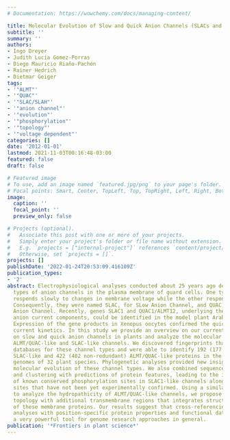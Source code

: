 ```yaml
---
# Documentation: https://wowchemy.com/docs/managing-content/

title: Molecular Evolution of Slow and Quick Anion Channels (SLACs and QUACs/ALMTs).
subtitle: ''
summary: ''
authors:
- Ingo Dreyer
- Judith Lucia Gomez-Porras
- Diego Mauricio Riaño-Pachón
- Rainer Hedrich
- Dietmar Geiger
tags:
- '"ALMT"'
- '"QUAC"'
- '"SLAC/SLAH"'
- '"anion channel"'
- '"evolution"'
- '"phosphorylation"'
- '"topology"'
- '"voltage dependent"'
categories: []
date: '2012-01-01'
lastmod: 2021-11-03T00:16:48-03:00
featured: false
draft: false

# Featured image
# To use, add an image named `featured.jpg/png` to your page's folder.
# Focal points: Smart, Center, TopLeft, Top, TopRight, Left, Right, BottomLeft, Bottom, BottomRight.
image:
  caption: ''
  focal_point: ''
  preview_only: false

# Projects (optional).
#   Associate this post with one or more of your projects.
#   Simply enter your project's folder or file name without extension.
#   E.g. `projects = ["internal-project"]` references `content/project/deep-learning/index.md`.
#   Otherwise, set `projects = []`.
projects: []
publishDate: '2022-01-24T20:53:09.416109Z'
publication_types:
- '2'
abstract: Electrophysiological analyses conducted about 25 years ago detected two
  types of anion channels in the plasma membrane of guard cells. One type of channel
  responds slowly to changes in membrane voltage while the other responds quickly.
  Consequently, they were named SLAC, for SLow Anion Channel, and QUAC, for QUick
  Anion Channel. Recently, genes SLAC1 and QUAC1/ALMT12, underlying the two different
  anion current components, could be identified in the model plant Arabidopsis thaliana.
  Expression of the gene products in Xenopus oocytes confirmed the quick and slow
  current kinetics. In this study we provide an overview on our current knowledge
  on slow and quick anion channels in plants and analyze the molecular evolution of
  ALMT/QUAC-like and SLAC-like channels. We discovered fingerprints that allow screening
  databases for these channel types and were able to identify 192 (177 non-redundant)
  SLAC-like and 422 (402 non-redundant) ALMT/QUAC-like proteins in the fully sequenced
  genomes of 32 plant species. Phylogenetic analyses provided new insights into the
  molecular evolution of these channel types. We also combined sequence alignment
  and clustering with predictions of protein features, leading to the identification
  of known conserved phosphorylation sites in SLAC1-like channels along with potential
  sites that have not been yet experimentally confirmed. Using a similar strategy
  to analyze the hydropathicity of ALMT/QUAC-like channels, we propose a modified
  topology with additional transmembrane regions that integrates structure and function
  of these membrane proteins. Our results suggest that cross-referencing phylogenetic
  analyses with position-specific protein properties and functional data could be
  a very powerful tool for genome research approaches in general.
publication: '*Frontiers in plant science*'
---
```

